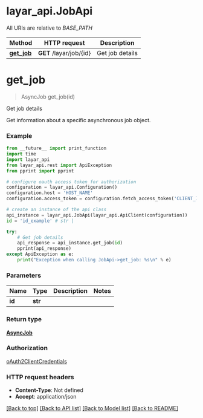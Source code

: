 # layar_api.JobApi

All URIs are relative to *BASE_PATH*

Method | HTTP request | Description
------------- | ------------- | -------------
[**get_job**](JobApi.md#get_job) | **GET** /layar/job/{id} | Get job details

# **get_job**
> AsyncJob get_job(id)

Get job details

Get information about a specific asynchronous job object.

### Example
```python
from __future__ import print_function
import time
import layar_api
from layar_api.rest import ApiException
from pprint import pprint

# configure oauth access token for authorization
configuration = layar_api.Configuration()
configuration.host = 'HOST_NAME'
configuration.access_token = configuration.fetch_access_token('CLIENT_ID', 'CLIENT_SECRET')

# create an instance of the api class
api_instance = layar_api.JobApi(layar_api.ApiClient(configuration))
id = 'id_example' # str | 

try:
    # Get job details
    api_response = api_instance.get_job(id)
    pprint(api_response)
except ApiException as e:
    print("Exception when calling JobApi->get_job: %s\n" % e)
```

### Parameters

Name | Type | Description  | Notes
------------- | ------------- | ------------- | -------------
 **id** | **str**|  | 

### Return type

[**AsyncJob**](AsyncJob.md)

### Authorization

[oAuth2ClientCredentials](../README.md#oAuth2ClientCredentials)

### HTTP request headers

 - **Content-Type**: Not defined
 - **Accept**: application/json

[[Back to top]](#) [[Back to API list]](../README.md#documentation-for-api-endpoints) [[Back to Model list]](../README.md#documentation-for-models) [[Back to README]](../README.md)

